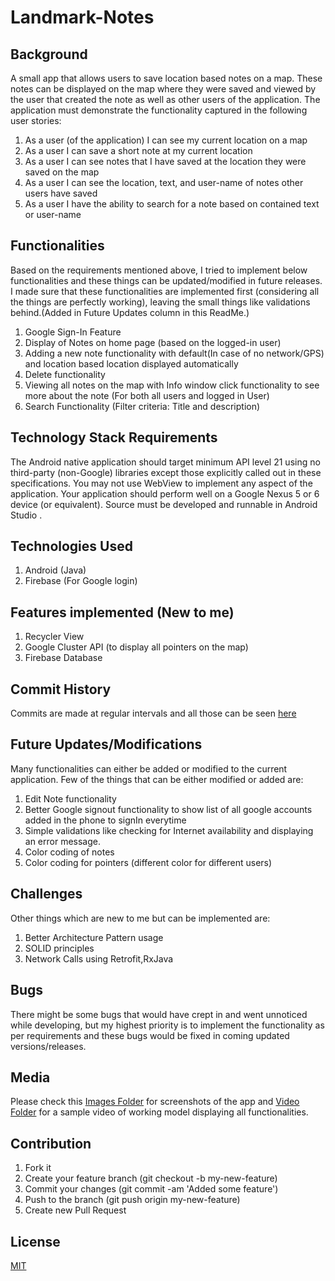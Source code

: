 # Landmark-Notes

## Background
A small app that allows users to save location based notes on a map. These notes can be displayed on the map where they were saved and viewed by the user that created the note as well as other users of the application. 
The application must demonstrate the functionality captured in the following user stories:
1. As a user (of the application) I can see my current location on a map
2. As a user I can save a short note at my current location
3. As a user I can see notes that I have saved at the location they were saved on the map
4. As a user I can see the location, text, and user-name of notes other users have saved
5. As a user I have the ability to search for a note based on contained text or user-name

## Functionalities
Based on the requirements mentioned above, I tried to implement below functionalities and these things can be updated/modified in future releases.
I made sure that these functionalities are implemented first (considering all the things are perfectly working), leaving the small things like validations behind.(Added in Future Updates column in this ReadMe.)
1. Google Sign-In Feature
2. Display of Notes on home page (based on the logged-in user)
3. Adding a new note functionality with default(In case of no network/GPS) and location based location displayed automatically
4. Delete functionality
5. Viewing all notes on the map with Info window click functionality to see more about the note (For both all users and logged in User)
6. Search Functionality (Filter criteria: Title and description)

## Technology Stack Requirements
The Android native application should target minimum API level 21 using no third-party (non-Google) libraries except those explicitly called out in these specifications. 
You may not use WebView to implement any aspect of the application. 
Your application should perform well on a Google Nexus 5 or 6 device (or equivalent). 
Source must be developed and runnable in  Android Studio .

## Technologies Used
1. Android (Java)
2. Firebase (For Google login)

## Features implemented (New to me)
1. Recycler View
2. Google Cluster API (to display all pointers on the map)
3. Firebase Database

## Commit History
Commits are made at regular intervals and all those can be seen [here](https://github.com/nasreekar/landmark-notes/commits/master)

## Future Updates/Modifications
Many functionalities can either be added or modified to the current application. 
Few of the things that can be either modified or added are:
1. Edit Note functionality
2. Better Google signout functionality to show list of all google accounts added in the phone to signIn everytime
3. Simple validations like checking for Internet availability and displaying an error message.
4. Color coding of notes
5. Color coding for pointers (different color for different users)

## Challenges
Other things which are new to me but can be implemented are:
1. Better Architecture Pattern usage
2. SOLID principles
3. Network Calls using Retrofit,RxJava

## Bugs
There might be some bugs that would have crept in and went unnoticed while developing, but my highest priority is to implement the functionality as per requirements and these bugs would be fixed in coming updated versions/releases.

## Media
Please check this [Images Folder](https://github.com/nasreekar/landmark-notes/tree/master/Screenshots) for screenshots of the app and [Video Folder](https://github.com/nasreekar/landmark-notes/tree/master/Video) for a sample video of working model displaying all functionalities.

## Contribution

1. Fork it
2. Create your feature branch (git checkout -b my-new-feature)
3. Commit your changes (git commit -am 'Added some feature')
4. Push to the branch (git push origin my-new-feature)
5. Create new Pull Request

## License
[MIT](https://github.com/nasreekar/license/blob/master/LICENSE)
